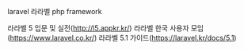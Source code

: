 laravel
라라벨
php framework

라라벨 5 입문 및 실전(http://l5.appkr.kr/)
라라벨 한국 사용자 모임(https://www.laravel.co.kr/)
라라벨 5.1 가이드(https://laravel.kr/docs/5.1)
